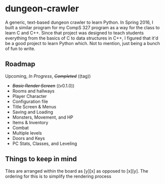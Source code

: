# dungeon-crawler
A generic, text-based dungeon crawler to learn Python. 
In Spring 2016, I built a similar program for my CompS 327 program as a way for the class to learn C and C++. Since that project was designed to teach students everything from the basics of C to data structures in C++, I figured that it'd be a good project to learn Python which. Not to mention, just being a bunch of fun to write. 

## Roadmap
Upcoming,
*In Progress*,
~~*Completed*~~ ((tag))

* ~~*Basic Render Screen*~~ ((v0.1.0))
* Rooms and hallways
* Player Character
* Configuration file
* Title Screen & Menus
* Saving and Loading
* Monsters, Movement, and HP
* Items & Inventory
* Combat
* Multiple levels
* Doors and Keys
* PC Stats, Classes, and Leveling

## Things to keep in mind
Tiles are arranged within the board as [y][x] as opposed to [x][y]. The ordering for this is to simplify the rendering process
